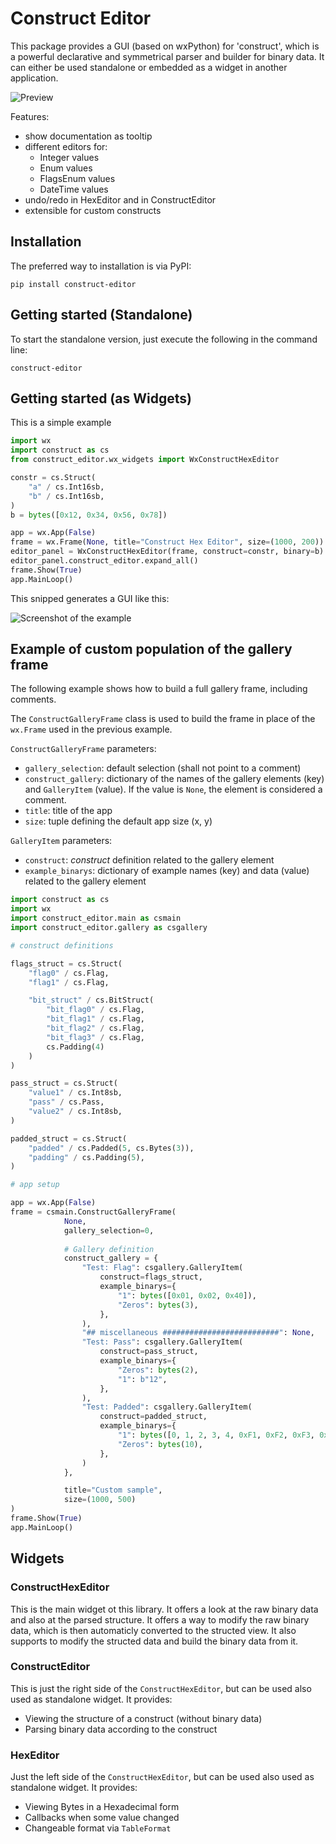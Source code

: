 # Construct Editor
This package provides a GUI (based on wxPython) for 'construct', which is a powerful declarative and symmetrical parser and builder for binary data. It can either be used standalone or embedded as a widget in another application.


![Preview](https://raw.githubusercontent.com/timrid/construct-editor/main/doc/preview.gif)


Features:
- show documentation as tooltip
- different editors for:
    - Integer values
    - Enum values
    - FlagsEnum values
    - DateTime values
- undo/redo in HexEditor and in ConstructEditor
- extensible for custom constructs

## Installation
The preferred way to installation is via PyPI:
```
pip install construct-editor
```

## Getting started (Standalone)
To start the standalone version, just execute the following in the command line:
```
construct-editor
```

## Getting started (as Widgets)
This is a simple example 
```python
import wx
import construct as cs
from construct_editor.wx_widgets import WxConstructHexEditor

constr = cs.Struct(
    "a" / cs.Int16sb,
    "b" / cs.Int16sb,
)
b = bytes([0x12, 0x34, 0x56, 0x78])

app = wx.App(False)
frame = wx.Frame(None, title="Construct Hex Editor", size=(1000, 200))
editor_panel = WxConstructHexEditor(frame, construct=constr, binary=b)
editor_panel.construct_editor.expand_all()
frame.Show(True)
app.MainLoop()
```

This snipped generates a GUI like this:

![Screenshot of the example](https://raw.githubusercontent.com/timrid/construct-editor/main/doc/example.png)


## Example of custom population of the gallery frame

The following example shows how to build a full gallery frame, including comments.

The `ConstructGalleryFrame` class is used to build the frame in place of the `wx.Frame` used in the previous example.

`ConstructGalleryFrame` parameters:

- `gallery_selection`: default selection (shall not point to a comment)
- `construct_gallery`: dictionary of the names of the gallery elements (key) and `GalleryItem` (value). If the value is `None`, the element is considered a comment.
- `title`: title of the app
- `size`: tuple defining the default app size (x, y)

`GalleryItem` parameters:

- `construct`: *construct* definition related to the gallery element
- `example_binarys`: dictionary of example names (key) and data (value) related to the gallery element

```python
import construct as cs
import wx
import construct_editor.main as csmain
import construct_editor.gallery as csgallery

# construct definitions

flags_struct = cs.Struct(
    "flag0" / cs.Flag,
    "flag1" / cs.Flag,

    "bit_struct" / cs.BitStruct(
        "bit_flag0" / cs.Flag,
        "bit_flag1" / cs.Flag,
        "bit_flag2" / cs.Flag,
        "bit_flag3" / cs.Flag,
        cs.Padding(4)
    )
)

pass_struct = cs.Struct(
    "value1" / cs.Int8sb,
    "pass" / cs.Pass,
    "value2" / cs.Int8sb,
)

padded_struct = cs.Struct(
    "padded" / cs.Padded(5, cs.Bytes(3)),
    "padding" / cs.Padding(5),
)

# app setup

app = wx.App(False)
frame = csmain.ConstructGalleryFrame(
            None,
            gallery_selection=0,
            
            # Gallery definition
            construct_gallery = {
                "Test: Flag": csgallery.GalleryItem(
                    construct=flags_struct,
                    example_binarys={
                        "1": bytes([0x01, 0x02, 0x40]),
                        "Zeros": bytes(3),
                    },
                ),
                "## miscellaneous ##########################": None,
                "Test: Pass": csgallery.GalleryItem(
                    construct=pass_struct,
                    example_binarys={
                        "Zeros": bytes(2),
                        "1": b"12",
                    },
                ),
                "Test: Padded": csgallery.GalleryItem(
                    construct=padded_struct,
                    example_binarys={
                        "1": bytes([0, 1, 2, 3, 4, 0xF1, 0xF2, 0xF3, 0xF4, 0xF5]),
                        "Zeros": bytes(10),
                    },
                )
            },

            title="Custom sample",
            size=(1000, 500)
)
frame.Show(True)
app.MainLoop()
```

## Widgets
### ConstructHexEditor
This is the main widget ot this library. It offers a look at the raw binary data and also at the parsed structure.
It offers a way to modify the raw binary data, which is then automaticly converted to the structed view. It also supports to modify the structed data and build the binary data from it.


### ConstructEditor
This is just the right side of the `ConstructHexEditor`, but can be used also used as standalone widget. It provides:
- Viewing the structure of a construct (without binary data)
- Parsing binary data according to the construct


### HexEditor
Just the left side of the `ConstructHexEditor`, but can be used also used as standalone widget. It provides:
- Viewing Bytes in a Hexadecimal form
- Callbacks when some value changed
- Changeable format via `TableFormat`
